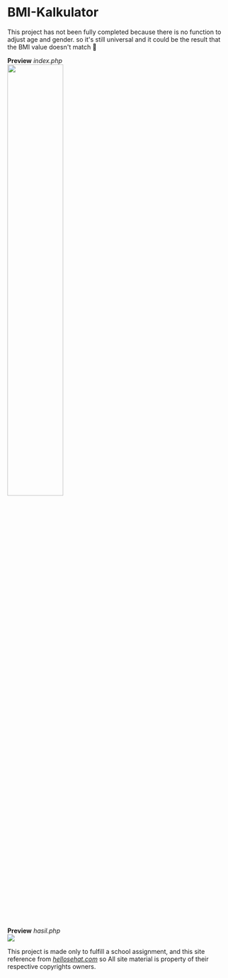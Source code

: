 # BMI-Kalkulator
This project has not been fully completed because there is no function to adjust age and gender. so it's still universal and it could be the result that the BMI value doesn't match 🤷‍

<b>Preview</b> <i>index.php</i><br>
<img src="https://i.ibb.co/m9sMQxB/Kalkulator-BMI-IMT-2.png" height="50%" weight="50%" />
<br>
<b>Preview</b> <i>hasil.php</i><br>
<img src="https://i.ibb.co/2tJGjYY/Kalkulator-BMI-IMT-1.png"/>

This project is made only to fulfill a school assignment, and this site reference from <a href="https://hellosehat.com/health-tools/kalkulator-bmi/" target="_blank"><i>hellosehat.com</i></a> so All site material is property of their respective copyrights owners.
